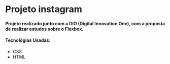 # Projeto instagram

#### Projeto realizado junto com a DIO (Digital Innovation One), com a proposta de realizar estudos sobre o Flexbox.





#### Tecnológias Usadas:
* CSS
* HTML
